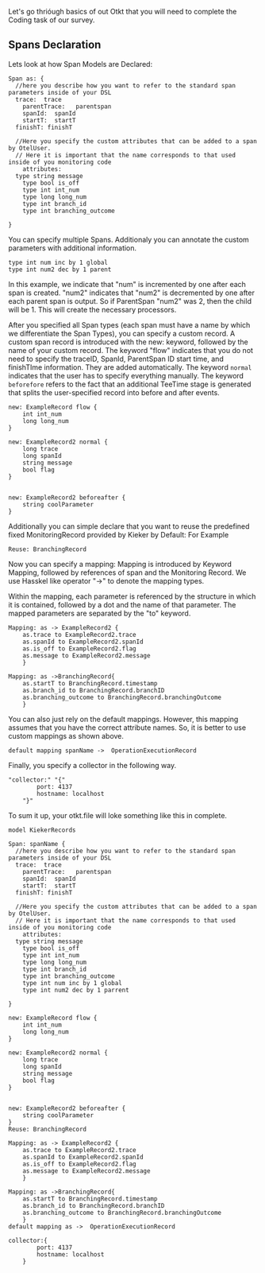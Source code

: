 Let's go thrióugh basics of out Otkt that you will need to complete the Coding task of our survey.

## Spans Declaration

Lets look at how Span Models are Declared:

```
Span as: {
  //here you describe how you want to refer to the standard span parameters inside of your DSL
  trace:  trace
	parentTrace:   parentspan
	spanId:  spanId
	startT:  startT
  finishT: finishT
	
  //Here you specify the custom attributes that can be added to a span by OtelUser.
  // Here it is important that the name corresponds to that used inside of you monitoring code
	attributes:
  type string message
	type bool is_off
	type int int_num
	type long long_num
	type int branch_id
	type int branching_outcome

}
```
You can specify multiple Spans.
Additionaly you can annotate the custom parameters with additional information.

```
type int num inc by 1 global
type int num2 dec by 1 parent
```
In this example, we indicate that "num" is incremented by one after each span is created. "num2" indicates that "num2" is decremented by one after each parent span is output. So if ParentSpan "num2" was 2, then the child will be 1.
This will create the necessary processors.



After you specified all Span types (each span must have a name by which we differentiate the Span Types), you can specify a custom record.
A custom span record is introduced with the new: keyword, followed by the name of your custom record. The keyword "flow" indicates that you do not need to specify the traceID, SpanId, ParentSpan ID start time, and finishTIme information.
They are added automatically.
The keyword `normal` indicates that the user has to specify everything manually.
The keyword `beforefore` refers to the fact that an additional TeeTime stage is generated that splits the user-specified record into before and after events.
```
new: ExampleRecord flow {
	int int_num
	long long_num	
}

new: ExampleRecord2 normal {
	long trace
	long spanId
	string message
	bool flag
}


new: ExampleRecord2 beforeafter {
	string coolParameter
}
```
Additionally you can simple declare that you want to reuse the predefined fixed MonitoringRecord provided by Kieker by Default: For Example
```
Reuse: BranchingRecord
```

Now you can specify a mapping:
Mapping is introduced by Keyword Mapping, followed by references of span and the Monitoring Record. We use Hasskel like operator "->" to denote the mapping types.

Within the mapping, each parameter is referenced by the structure in which it is contained, followed by a dot and the name of that parameter. The mapped parameters are separated by the "to" keyword.
```
Mapping: as -> ExampleRecord2 {
	as.trace to ExampleRecord2.trace
	as.spanId to ExampleRecord2.spanId
	as.is_off to ExampleRecord2.flag
	as.message to ExampleRecord2.message
	}

Mapping: as ->BranchingRecord{
	as.startT to BranchingRecord.timestamp
	as.branch_id to BranchingRecord.branchID
	as.branching_outcome to BranchingRecord.branchingOutcome
	}
```
You can also just rely on the default mappings. However, this mapping assumes that you have the correct attribute names.  So, it is better to use custom mappings as shown above.
```
default mapping spanName ->  OperationExecutionRecord
```
Finally, you specify a collector in the following way.
```
"collector:" "{"
		port: 4137
		hostname: localhost
	"}"
```
To sum it up, your otkt.file will loke something like this in complete.
```
model KiekerRecords

Span: spanName {
  //here you describe how you want to refer to the standard span parameters inside of your DSL
  trace:  trace
	parentTrace:   parentspan
	spanId:  spanId
	startT:  startT
  finishT: finishT
	
  //Here you specify the custom attributes that can be added to a span by OtelUser.
  // Here it is important that the name corresponds to that used inside of you monitoring code
	attributes:
  type string message
	type bool is_off
	type int int_num
	type long long_num
	type int branch_id
	type int branching_outcome
	type int num inc by 1 global
	type int num2 dec by 1 parrent

}

new: ExampleRecord flow {
	int int_num
	long long_num	
}

new: ExampleRecord2 normal {
	long trace
	long spanId
	string message
	bool flag
}


new: ExampleRecord2 beforeafter {
	string coolParameter
}
Reuse: BranchingRecord

Mapping: as -> ExampleRecord2 {
	as.trace to ExampleRecord2.trace
	as.spanId to ExampleRecord2.spanId
	as.is_off to ExampleRecord2.flag
	as.message to ExampleRecord2.message
	}

Mapping: as ->BranchingRecord{
	as.startT to BranchingRecord.timestamp
	as.branch_id to BranchingRecord.branchID
	as.branching_outcome to BranchingRecord.branchingOutcome
	}
default mapping as ->  OperationExecutionRecord

collector:{
		port: 4137
		hostname: localhost
	}

```
